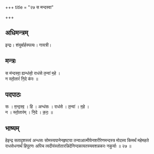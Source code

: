 +++
title = "२७ स मन्दस्वा"

+++
## अधिमन्त्रम्
इन्द्रः। शंयुर्बार्हस्पत्यः। गायत्री।

## मन्त्रः
स म॑न्दस्वा॒ ह्यन्ध॑सो॒ राध॑से त॒न्वा॑ म॒हे ।  
न स्तो॒तारं॑ नि॒दे क॑रः ॥

## पदपाठः
सः । म॒न्द॒स्व॒ । हि । अन्ध॑सः । राध॑से । त॒न्वा॑ । म॒हे ।  
न । स्तो॒तार॑म् । नि॒दे । क॒रः॒ ॥

## भाष्यम्
हेइन्द्र सतादृशस्त्वं अन्धसः सोमस्यपानेनहृष्टया तन्वाआत्मीयेनशरीरेणमन्दस्त्र मोदस्व किमर्थं महेमहते राधसेधनार्थं हिपूरणः अपिच त्वदीयंस्तोतारन्निदेनिन्दकायतस्यवशन्नकरः नकुर्याः ॥ २७ ॥